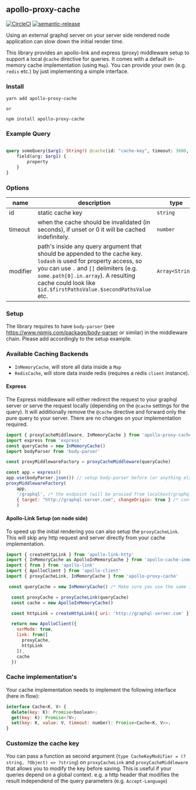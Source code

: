 apollo-proxy-cache
------------------

[![CircleCI](https://circleci.com/gh/BowlingX/apollo-proxy-cache/tree/master.svg?style=svg)](https://circleci.com/gh/BowlingX/apollo-proxy-cache/tree/master)
[![semantic-release](https://img.shields.io/badge/%20%20%F0%9F%93%A6%F0%9F%9A%80-semantic--release-e10079.svg)](https://github.com/semantic-release/semantic-release)

Using an external graphql server on your server side rendered node application can slow down the initial render time.

This library provides an apollo-link and express (proxy) middleware setup to support a local `@cache` directive for queries.
It comes with a default in-memory cache implementation (using `Map`). You can provide your own (e.g. `redis` etc.) by just
implementing a simple interface.

### Install

    yarn add apollo-proxy-cache 
    
    or 
    
    npm install apollo-proxy-cache


### Example Query

```graphql

query someQuery($arg1: String!) @cache(id: "cache-key", timeout: 3600, modifier: ["arg1"])  {
    field(arg: $arg1) {
        property
    }
}

```

### Options

| name     | description                                                                                                                                                                                                                                                                | type            | required |   |
|----------|----------------------------------------------------------------------------------------------------------------------------------------------------------------------------------------------------------------------------------------------------------------------------|-----------------|----------|---|
| id       | static cache key                                                                                                                                                                                                                                                           | `string`        | **true** |   |
| timeout  | when the cache should be invalidated (in seconds), if unset or 0 it will be cached indefinitely.                                                                                                                                                                           | `number`        | false    |   |
| modifier | path's inside any query argument that should be appended to the cache key. `lodash` is used for property access, so you can use `.` and `[]` delimiters (e.g. `some.path[0].in.array`). A resulting cache could look like `$id.$firstPathsValue.$secondPathsValue` etc.    | `Array<String>` | false    |   |

### Setup

The library requires to have `body-parser` (see https://www.npmjs.com/package/body-parser or similar) in the middleware chain.
Please add accordingly to the setup example.


### Available Caching Backends

- `InMemoryCache`, will store all data inside a `Map`
- `RedisCache`, will store data inside redis (requires a redis `client` instance).

#### Express

The Express middleware will either redirect the request to your graphql server or serve the request locally (depending on the `@cache` settings for the query).
It will additionally remove the `@cache` directive and forward only the pure query to your server.
There are no changes on your implementation required.

```js
import { proxyCacheMiddleware, InMemoryCache } from 'apollo-proxy-cache'
import express from 'express'
const queryCache = new InMemoryCache()
import bodyParser from 'body-parser'

const proxyMiddlewareFactory = proxyCacheMiddleware(queryCache)

const app = express()
app.use(bodyParser.json()) // setup body-parser before (or anything else that populates request.body).
proxyMiddlewareFactory(
    app, 
    '/graphql', /* the endpoint (will be proxied from localhost/graphql to target)*/
    { target: "http://graphql-server.com", changeOrigin: true } /* configuration object for http-proxy-middleware */
    )
```


#### Apollo-Link Setup (on node side)

To speed up the initial rendering you can also setup the `proxyCacheLink`. 
This will skip any http request and server directly from your cache implementation.
```js
import { createHttpLink } from 'apollo-link-http'
import { InMemoryCache as ApolloInMemoryCache } from 'apollo-cache-inmemory'
import { from } from 'apollo-link'
import { ApolloClient } from 'apollo-client'
import { proxyCacheLink, InMemoryCache } from 'apollo-proxy-cache'

 const queryCache = new InMemoryCache() /* Make sure you use the same instance that you use in the middleware setup.*/

  const proxyCache = proxyCacheLink(queryCache)
  const cache = new ApolloInMemoryCache()

  const httpLink = createHttpLink({ uri: 'http://graphql-server.com' })

  return new ApolloClient({
    ssrMode: true,
    link: from([
      proxyCache,
      httpLink
    ]),
    cache
  })

```

### Cache implementation's

Your cache implementation needs to implement the following interface (here in flow):

```js
interface Cache<K, V> {
  delete(key: K): Promise<boolean>;
  get(key: K): Promise<?V>;
  set(key: K, value: V, timeout: number): Promise<Cache<K, V>>;
}
```

### Customize the cache key

You can pass a function as second argument (`type CacheKeyModifier = (?string, ?Object) => ?string`) on  `proxyCacheLink` and `proxyCacheMiddleware` that allows you to modify the key before saving. This is useful if your queries depend on a global context. e.g. a http header that modifies the result independend of the query parameters (e.g. `Accept-Language`)

